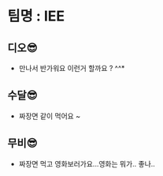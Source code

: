 # 팀명 : IEE

## 디오😎

- 만나서 반가워요 이런거 할까요 ? ^^\*

## 수달😎

- 짜장면 같이 먹어요 ~

## 무비😎

- 짜장면 먹고 영화보러가요...영화는 뭐가.. 좋나..
